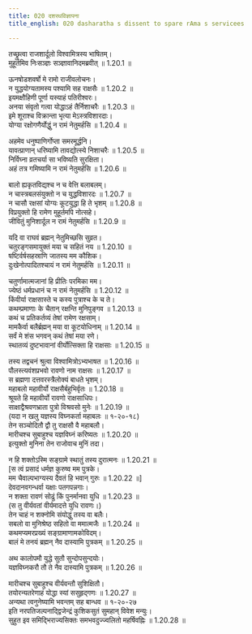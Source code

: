 ```yaml
---
title: 020 दशरथविज्ञापना
title_english: 020 dasharatha s dissent to spare rAma s servicees

---
```


तच्छ्रुत्वा राजशार्दूलो विश्वामित्रस्य भाषितम्।  
मुहूर्तमिव निःसञ्ज्ञः सञ्ज्ञावानिदमब्रवीत् ॥ 1.20.1 ॥   

ऊनषोडशवर्षो मे रामो राजीवलोचनः।  
न युद्धयोग्यतामस्य पश्यामि सह राक्षसैः ॥ 1.20.2 ॥   
इयमक्षौहिणी पूर्णा यस्याहं पतिरीश्वरः।  
अनया संवृतो गत्वा योद्धाऽहं तैर्निशाचरैः ॥ 1.20.3 ॥   
इमे शूराश्च विक्रान्ता भृत्या मेऽस्त्रविशारदाः।  
योग्या रक्षोगणैर्योद्धुं न रामं नेतुमर्हसि ॥ 1.20.4 ॥   

अहमेव धनुष्पाणिर्गोप्ता समरमूर्द्धनि।  
यावत्प्राणान् धरिष्यामि तावद्योत्स्ये निशाचरैः ॥ 1.20.5 ॥   
निर्विघ्ना व्रतचर्या सा भविष्यति सुरक्षिता।  
अहं तत्र गमिष्यामि न रामं नेतुमर्हसि ॥ 1.20.6 ॥   

बालो ह्यकृतविद्यश्च न च वेत्ति बलाबलम्।  
न चास्त्रबलसंयुक्तो न च युद्धविशारदः ॥ 1.20.7 ॥   
न चासौ रक्षसां योग्यः कूटयुद्धा हि ते भृशम् ॥ 1.20.8 ॥   
विप्रयुक्तो हि रामेण मुहूर्तमपि नोत्सहे।  
जीवितुं मुनिशार्दूल न रामं नेतुमर्हसि ॥ 1.20.9 ॥   

यदि वा राघवं ब्रह्मन् नेतुमिच्छसि सुव्रत।  
चतुरङ्गसमायुक्तं मया च सहितं नय ॥ 1.20.10 ॥   
षष्टिर्वर्षसहस्राणि जातस्य मम कौशिक।  
दुःखेनोत्पादितश्चायं न रामं नेतुमर्हसि ॥ 1.20.11 ॥   

चतुर्णामात्मजानां हि प्रीतिः परमिका मम।  
ज्येष्ठं धर्मप्रधानं च न रामं नेतुमर्हसि ॥ 1.20.12 ॥   
किंवीर्या राक्षसास्ते च कस्य पुत्राश्च के च ते।  
कथम्प्रमाणाः के चैतान् रक्षन्ति मुनिपुङ्गव ॥ 1.20.13 ॥   
कथं च प्रतिकर्तव्यं तेषां रामेण रक्षसाम्।  
मामकैर्वा बलैर्ब्रह्मन् मया वा कूटयोधिनाम् ॥ 1.20.14 ॥   
सर्वं मे शंस भगवन् कथं तेषां मया रणे।  
स्थातव्यं दुष्टभावानां वीर्योत्सिक्ता हि राक्षसाः ॥ 1.20.15 ॥   

तस्य तद्वचनं श्रुत्वा विश्वामित्रोऽभ्यभाषत ॥ 1.20.16 ॥   
पौलस्त्यवंशप्रभवो रावणो नाम राक्षसः ॥ 1.20.17 ॥   
स ब्रह्मणा दत्तवरस्त्रैलोक्यं बाधते भृशम्।  
महाबलो महावीर्यो राक्षसैर्बहुभिर्वृतः ॥ 1.20.18 ॥   
श्रूयते हि महावीर्यो रावणो राक्षसाधिपः।  
साक्षाद्वैश्रवणभ्राता पुत्रो विश्रवसो मुनेः ॥ 1.20.19 ॥   
(यदा न खलु यज्ञस्य विघ्नकर्ता महाबलः ॥ १-२०-१८)  
तेन सञ्चोदितौ द्वौ तु राक्षसौ वै महाबलौ।  
मारीचश्च सुबाहुश्च यज्ञविघ्नं करिष्यतः ॥ 1.20.20 ॥   
इत्युक्तो मुनिना तेन राजोवाच मुनिं तदा।  

न हि शक्तोऽस्मि सङ्ग्रामे स्थातुं तस्य दुरात्मनः ॥ 1.20.21 ॥   
[स त्वं प्रसादं धर्मज्ञ कुरुष्व मम पुत्रके।  
मम चैवाल्पभाग्यस्य दैवतं हि भवान् गुरुः ॥ 1.20.22 ॥]   
देवदानवगन्धर्वा यक्षाः पतगपन्नगाः।  
न शक्ता रावणं सोढुं किं पुनर्मानवा युधि ॥ 1.20.23 ॥   
(स तु वीर्यवतां वीर्यमादत्ते युधि रावणः।)  
तेन चाहं न शक्नोमि संयोद्धुं तस्य वा बलैः।  
सबलो वा मुनिश्रेष्ठ सहितो वा ममात्मजैः ॥ 1.20.24 ॥   
कथमप्यमरप्रख्यं सङ्ग्रामाणामकोविदम्।  
बालं मे तनयं ब्रह्मन् नैव दास्यामि पुत्रकम् ॥ 1.20.25 ॥   

अथ कालोपमौ युद्धे सुतौ सुन्दोपसुन्दयोः।  
यज्ञविघ्नकरौ तौ ते नैव दास्यामि पुत्रकम् ॥ 1.20.26 ॥   

मारीचश्च सुबाहुश्च वीर्यवन्तौ सुशिक्षितौ।  
तयोरन्यतरेणाहं योद्धा स्यां ससुहृद्गणः ॥ 1.20.27 ॥   
अन्यथा त्वनुनेष्यामि भवन्तम् सह बान्धव ॥ १-२०-२७  
इति नरपतिजल्पनाद्द्विजेन्द्रं कुशिकसुतं सुमहान् विवेश मन्युः।  
सुहुत इव समिद्भिराज्यसिक्तः समभवदुज्ज्वलितो महर्षिवह्निः ॥ 1.20.28 ॥   